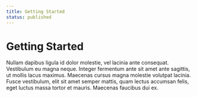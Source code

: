 ```yaml
---
title: Getting Started
status: published
---
```


# Getting Started

Nullam dapibus ligula id dolor molestie, vel lacinia ante consequat. Vestibulum eu magna neque. Integer fermentum ante sit amet ante sagittis, ut mollis lacus maximus. Maecenas cursus magna molestie volutpat lacinia. Fusce vestibulum, elit sit amet semper mattis, quam lectus accumsan felis, eget luctus massa tortor et mauris. Maecenas faucibus dui ex.
